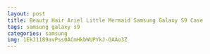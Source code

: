 ```yaml
---
layout: post
title: Beauty Hair Ariel Little Mermaid Samsung Galaxy S9 Case
tags: samsung galaxy s9
categories: samsung
img: 1EkJ1189avPss0ACmHkbWUPYkJ-OAAo3Z
---
```

